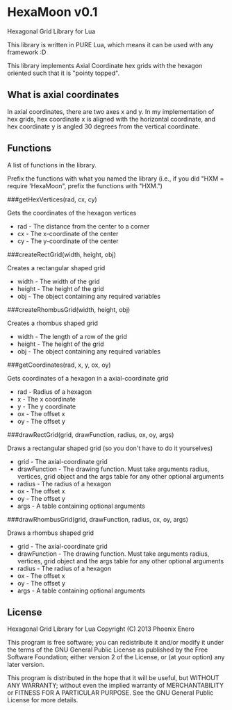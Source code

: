 HexaMoon v0.1
=============

Hexagonal Grid Library for Lua

This library is written in PURE Lua, which means it can be used with any framework :D

This library implements Axial Coordinate hex grids with the hexagon oriented such that it is "pointy topped".

What is axial coordinates
-------------------------

In axial coordinates, there are two axes x and y. In my implementation of hex grids, hex coordinate x is aligned with the horizontal coordinate, and hex coordinate y is angled 30 degrees from the vertical coordinate.

Functions
---------

A list of functions in the library.

Prefix the functions with what you named the library (i.e., if you did "HXM = require 'HexaMoon", prefix the functions with "HXM.")

###getHexVertices(rad, cx, cy)

Gets the coordinates of the hexagon vertices

* rad - The distance from the center to a corner
* cx - The x-coordinate of the center
* cy - The y-coordinate of the center

###createRectGrid(width, height, obj)

Creates a rectangular shaped grid

* width - The width of the grid
* height - The height of the grid
* obj - The object containing any required variables

###createRhombusGrid(width, height, obj)

Creates a rhombus shaped grid

* width - The length of a row of the grid
* height - The height of the grid
* obj - The object containing any required variables

###getCoordinates(rad, x, y, ox, oy)

Gets coordinates of a hexagon in a axial-coordinate grid

* rad - Radius of a hexagon
* x - The x coordinate
* y - The y coordinate
* ox - The offset x
* oy - The offset y

###drawRectGrid(grid, drawFunction, radius, ox, oy, args)

Draws a rectangular shaped grid (so you don't have to do it yourselves)

* grid - The axial-coordinate grid
* drawFunction - The drawing function. Must take arguments radius, vertices, grid object and the args table for any other optional arguments
* radius - The radius of a hexagon
* ox - The offset x
* oy - The offset y
* args - A table containing optional arguments

###drawRhombusGrid(grid, drawFunction, radius, ox, oy, args)

Draws a rhombus shaped grid

* grid - The axial-coordinate grid
* drawFunction - The drawing function. Must take arguments radius, vertices, grid object and the args table for any other optional arguments
* radius - The radius of a hexagon
* ox - The offset x
* oy - The offset y
* args - A table containing optional arguments

License
-------

Hexagonal Grid Library for Lua
Copyright (C) 2013  Phoenix Enero

This program is free software; you can redistribute it and/or modify
it under the terms of the GNU General Public License as published by
the Free Software Foundation; either version 2 of the License, or
(at your option) any later version.

This program is distributed in the hope that it will be useful,
but WITHOUT ANY WARRANTY; without even the implied warranty of
MERCHANTABILITY or FITNESS FOR A PARTICULAR PURPOSE.  See the
GNU General Public License for more details.